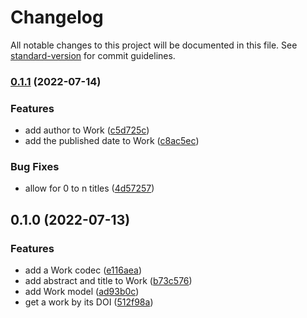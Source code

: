 # Changelog

All notable changes to this project will be documented in this file. See [standard-version](https://github.com/conventional-changelog/standard-version) for commit guidelines.

### [0.1.1](https://github.com/thewilkybarkid/crossref-ts/compare/v0.1.0...v0.1.1) (2022-07-14)


### Features

* add author to Work ([c5d725c](https://github.com/thewilkybarkid/crossref-ts/commit/c5d725cdecb3f387d83b7d7261358f2ccabfcc81))
* add the published date to Work ([c8ac5ec](https://github.com/thewilkybarkid/crossref-ts/commit/c8ac5ec5b429a3b9c1f1b2a4a60718deb5ff460a))


### Bug Fixes

* allow for 0 to n titles ([4d57257](https://github.com/thewilkybarkid/crossref-ts/commit/4d57257b1fbc4469e73cbcff08639f8db26bf2eb))

## 0.1.0 (2022-07-13)


### Features

* add a Work codec ([e116aea](https://github.com/thewilkybarkid/crossref-ts/commit/e116aea701e21aec6357dd317531946f172d13a4))
* add abstract and title to Work ([b73c576](https://github.com/thewilkybarkid/crossref-ts/commit/b73c5763e74710a63e2899de45d0497844c85f5f))
* add Work model ([ad93b0c](https://github.com/thewilkybarkid/crossref-ts/commit/ad93b0c54783554febf5e938eb06470ad7fdcaa2))
* get a work by its DOI ([512f98a](https://github.com/thewilkybarkid/crossref-ts/commit/512f98a65dacc259505000430371c85d747a215f))
